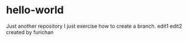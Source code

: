 # hello-world
Just another repository
I just exercise how to create a branch. 
edit1
edit2
created by furichan
